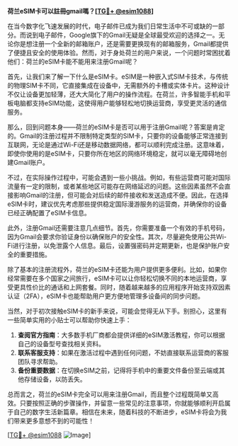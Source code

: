 **荷兰eSIM卡可以註冊gmail嗎？[[TG💪+ @esim1088](https://t.me/s/esim1088)]**

在当今数字化飞速发展的时代，电子邮件已成为我们日常生活中不可或缺的一部分。而说到电子邮件，Google旗下的Gmail无疑是全球最受欢迎的选择之一。无论你是想注册一个全新的邮箱账户，还是需要更换现有的邮箱服务，Gmail都提供了便捷且安全的使用体验。然而，对于身处荷兰的用户来说，一个问题时常困扰着他们：荷兰的eSIM卡能不能用来注册Gmail呢？

首先，让我们来了解一下什么是eSIM卡。eSIM是一种嵌入式SIM卡技术，与传统的物理SIM卡不同，它直接集成在设备中，无需额外的卡槽或实体卡片。这种设计不仅让设备更加轻薄，还大大简化了用户的操作流程。在荷兰，许多智能手机和平板电脑都支持eSIM功能，这使得用户能够轻松地切换运营商，享受更灵活的通信服务。

那么，回到问题本身——荷兰的eSIM卡是否可以用于注册Gmail呢？答案是肯定的。Gmail的注册过程并不限制特定类型的SIM卡，只要你的设备能够正常连接到互联网，无论是通过Wi-Fi还是移动数据网络，都可以顺利完成注册。这意味着，即使你使用的是eSIM卡，只要你所在地区的网络环境稳定，就可以毫无障碍地创建Gmail账户。

不过，在实际操作过程中，可能会遇到一些小挑战。例如，有些运营商可能对国际流量有一定的限制，或者某些地区可能存在网络延迟的问题。这些因素虽然不会直接影响Gmail的注册，但可能会对后续的邮件接收和发送造成不便。因此，在选择eSIM卡时，建议优先考虑那些提供稳定国际漫游服务的运营商，并确保你的设备已经正确配置了eSIM卡信息。

此外，注册Gmail还需要注意几点细节。首先，你需要准备一个有效的手机号码，因为Gmail会要求你验证身份以确保账户的安全性。其次，尽量避免使用公共Wi-Fi进行注册，以免泄露个人信息。最后，设置强密码并定期更新，也是保护账户安全的重要措施。

除了基本的注册流程外，荷兰的eSIM卡还能为用户提供更多便利。比如，如果你经常需要在多个国家之间旅行，eSIM卡可以让你轻松切换不同的本地运营商，享受更具性价比的通话和上网套餐。同时，随着越来越多的应用程序开始支持双因素认证（2FA），eSIM卡也能帮助用户更方便地管理多设备间的同步问题。

当然，对于初次接触eSIM卡的新手来说，可能会觉得无从下手。别担心，这里有一些简单实用的小贴士可以帮助你快速上手：

1. **查阅官方指南**：大多数手机厂商都会提供详细的eSIM激活教程，你可以根据自己的设备型号查找相关资料。
2. **联系客服支持**：如果在激活过程中遇到任何问题，不妨直接联系运营商的客服团队寻求帮助。
3. **备份重要数据**：在切换eSIM之前，记得将手机中的重要文件备份至云端或其他存储设备，以防丢失。

总而言之，荷兰的eSIM卡完全可以用来注册Gmail，而且整个过程既简单又高效。只要按照正确的步骤操作，并留意一些常见的注意事项，你就能够顺利开启属于自己的数字生活新篇章。相信在未来，随着科技的不断进步，eSIM卡将会为我们带来更多意想不到的可能性！

[[TG💪+ @esim1088](https://t.me/s/esim1088) ![Image](https://i.postimg.cc/4NQfJmqS/Snipaste-2025-05-13-00-14-12.png)]